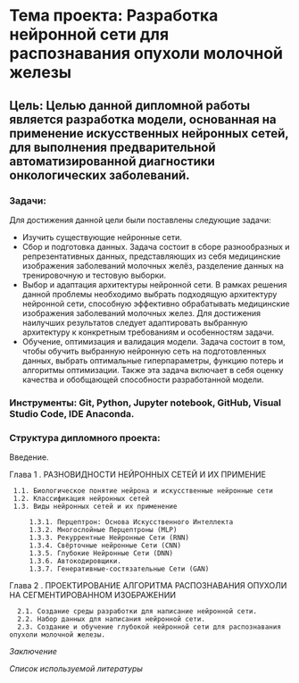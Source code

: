 # **Тема проекта: Разработка нейронной сети для распознавания опухоли молочной железы**

## **Цель: Целью данной дипломной работы является разработка модели, основанная на применение искусственных нейронных сетей, для выполнения предварительной автоматизированной диагностики онкологических заболеваний.**


### **Задачи:**

Для достижения данной цели были поставлены следующие задачи: 
*	Изучить существующие нейронные сети.
*	Сбор и подготовка данных. Задача состоит в сборе разнообразных и репрезентативных данных, представляющих из себя медицинские изображения заболеваний молочных желёз, разделение данных на тренировочную и тестовую выборки.
*	Выбор и адаптация архитектуры нейронной сети. В рамках решения данной проблемы необходимо выбрать подходящую архитектуру нейронной сети, способную эффективно обрабатывать медицинские изображения заболеваний молочных желез. Для достижения наилучших результатов следует адаптировать выбранную архитектуру к конкретным требованиям и особенностям задачи.
*	Обучение, оптимизация и валидация модели. Задача состоит в том, чтобы обучить выбранную нейронную сеть на подготовленных данных, выбрать оптимальные гиперпараметры, функцию потерь и алгоритмы оптимизации.
Также эта задача включает в себя оценку качества и обобщающей способности разработанной модели.

### **Инструменты**: Git, Python, Jupyter notebook, GitHub, Visual Studio Code, IDE Anaconda.

### **Структура дипломного проекта**:

Введение.  

Глава 1 . РАЗНОВИДНОСТИ НЕЙРОННЫХ СЕТЕЙ И ИХ ПРИМЕНИЕ  

	 1.1. Биологическое понятие нейрона и искусственные нейронные сети
	 1.2. Классификация нейронных сетей	 
	 1.3. Виды нейронных сетей и их применение  
  
		 1.3.1. Перцептрон: Основа Искусственного Интеллекта  
		 1.3.2. Многослойные Перцептроны (MLP)  
		 1.3.3. Рекуррентные Нейронные Сети (RNN)  
		 1.3.4. Свёрточные нейронные Сети (CNN)  
		 1.3.5. Глубокие Нейронные Сети (DNN)  
		 1.3.6. Автокодировщики.  
		 1.3.7. Генеративные-состязательные Сети (GAN)  
   
Глава 2 . ПРОЕКТИРОВАНИЕ АЛГОРИТМА РАСПОЗНАВАНИЯ ОПУХОЛИ НА СЕГМЕНТИРОВАННОМ ИЗОБРАЖЕНИИ  

	  2.1. Создание среды разработки для написание нейронной сети.  
	  2.2. Набор данных для написания нейронной сети.  
	  2.3. Создание и обучение глубокой нейронной сети для распознавания опухоли молочной железы.  

_Заключение_ 

_Список используемой литературы_ 
	
		 


